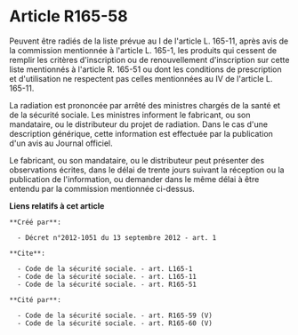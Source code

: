 # Article R165-58

Peuvent être radiés de la liste prévue au I de l'article L. 165-11, après avis de la commission mentionnée à l'article L.
165-1, les produits qui cessent de remplir les critères d'inscription ou de renouvellement d'inscription sur cette liste
mentionnés à l'article R. 165-51 ou dont les conditions de prescription et d'utilisation ne respectent pas celles mentionnées
au IV de l'article L. 165-11. 

La radiation est prononcée par arrêté des ministres chargés de la santé et de la sécurité sociale. Les ministres informent le
fabricant, ou son mandataire, ou le distributeur du projet de radiation. Dans le cas d'une description générique, cette
information est effectuée par la publication d'un avis au Journal officiel. 

Le fabricant, ou son mandataire, ou le distributeur peut présenter des observations écrites, dans le délai de trente jours
suivant la réception ou la publication de l'information, ou demander dans le même délai à être entendu par la commission
mentionnée ci-dessus.

**Liens relatifs à cet article**

	**Créé par**:

	  - Décret n°2012-1051 du 13 septembre 2012 - art. 1

	**Cite**:

	  - Code de la sécurité sociale. - art. L165-1
	  - Code de la sécurité sociale. - art. L165-11
	  - Code de la sécurité sociale. - art. R165-51

	**Cité par**:

	  - Code de la sécurité sociale. - art. R165-59 (V)
	  - Code de la sécurité sociale. - art. R165-60 (V)
